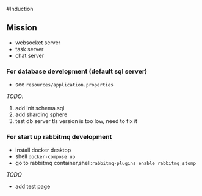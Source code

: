 #Induction
## Mission
- websocket server
- task server
- chat server

### For database development (default sql server)
- see `resources/application.properties`

*TODO*:
1. add init schema.sql
2. add sharding sphere
3. test db server tls version is too low, need to fix it


### For start up rabbitmq development
- install docker desktop
- shell `docker-compose up`
- go to rabbitmq container,shell:`rabbitmq-plugins enable rabbitmq_stomp`

*TODO*
- add test page